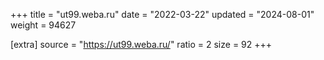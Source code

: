 +++
title = "ut99.weba.ru"
date = "2022-03-22"
updated = "2024-08-01"
weight = 94627

[extra]
source = "https://ut99.weba.ru/"
ratio = 2
size = 92
+++
